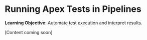 # Running Apex Tests in Pipelines

**Learning Objective**: Automate test execution and interpret results.

[Content coming soon]
